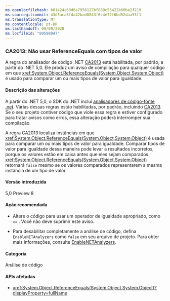 ```yaml
---
ms.openlocfilehash: b01424c63d6e7956127bf889c53422b60ba2f219
ms.sourcegitcommit: 43d5aca3fda42bad8843f6c4e72f6bd52daa55f1
ms.translationtype: MT
ms.contentlocale: pt-BR
ms.lasthandoff: 09/09/2020
ms.locfileid: "89598047"
---
```

### <a name="ca2013-do-not-use-referenceequals-with-value-types"></a>CA2013: Não usar ReferenceEquals com tipos de valor

A regra do analisador de código .NET [CA2013](/visualstudio/code-quality/ca2013) está habilitada, por padrão, a partir do .NET 5,0. Ele produz um aviso de compilação para qualquer código em que <xref:System.Object.ReferenceEquals(System.Object,System.Object)> é usado para comparar um ou mais tipos de valor para igualdade.

#### <a name="change-description"></a>Descrição das alterações

A partir do .NET 5,0, o SDK do .NET inclui [analisadores de código-fonte .net](../../../../docs/fundamentals/productivity/code-analysis.md). Várias dessas regras estão habilitadas, por padrão, incluindo [CA2013](/visualstudio/code-quality/ca2013). Se o seu projeto contiver código que viole essa regra e estiver configurado para tratar avisos como erros, essa alteração poderá interromper sua compilação.

A regra CA2013 localiza instâncias em que <xref:System.Object.ReferenceEquals(System.Object,System.Object)> é usada para comparar um ou mais tipos de valor para igualdade. Comparar tipos de valor para igualdade dessa maneira pode levar a resultados incorretos, porque os valores estão em caixa antes que eles sejam comparados. <xref:System.Object.ReferenceEquals(System.Object,System.Object)> retornará `false` mesmo se os valores comparados representarem a mesma instância de um tipo de valor.

#### <a name="version-introduced"></a>Versão introduzida

5,0 Preview 8

#### <a name="recommended-action"></a>Ação recomendada

- Altere o código para usar um operador de igualdade apropriado, como `==` . Você não deve suprimir este aviso.

- Para desabilitar completamente a análise de código, defina `EnableNETAnalyzers` como `false` em seu arquivo de projeto. Para obter mais informações, consulte [EnableNETAnalyzers](../../../../docs/core/project-sdk/msbuild-props.md#enablenetanalyzers).

#### <a name="category"></a>Categoria

Análise de código

#### <a name="affected-apis"></a>APIs afetadas

- <xref:System.Object.ReferenceEquals(System.Object,System.Object)?displayProperty=fullName>

<!--

#### Affected APIs

- `M:System.Object.ReferenceEquals(System.Object,System.Object)`

-->
